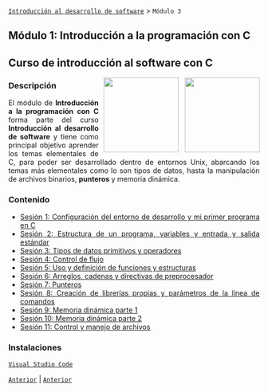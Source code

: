 [`Introducción al desarrollo de software`](../README.md) > `Módulo 3`

## Módulo 1: Introducción a la programación con C 
## Curso de introducción al software con C

<img src="https://cdn.iconscout.com/icon/free/png-512/c-programming-569564.png" align="right"  width="150">

<img src="https://upload.wikimedia.org/wikipedia/commons/thumb/9/9a/Visual_Studio_Code_1.35_icon.svg/1200px-Visual_Studio_Code_1.35_icon.svg.png" align="right" height="150" width="150" hspace="10">

<div style="text-align: justify;">

### Descripción
El módulo de __Introducción a la programación con C__ forma parte del curso __Introducción al desarrollo de software__ y tiene como principal objetivo aprender los temas elementales de C, para poder ser desarrollado dentro de entornos Unix, abarcando los temas más elementales como lo son tipos de datos, hasta la manipulación de archivos binarios, __punteros__ y memoria dinámica.

### Contenido

 - [Sesión 1: Configuración del entorno de desarrollo y mi primer programa en C](Sesion-01/README.md) 
 - [Sesión 2: Estructura de un programa, variables y entrada y salida estándar](Sesion-02/README.md)
 - [Sesión 3: Tipos de datos primitivos y operadores](Sesion-03/README.md) 
 - [Sesión 4: Control de flujo](Sesion-04/README.md) 
 - [Sesión 5: Uso y definición de funciones y estructuras](Sesion-05/README.md) 
 - [Sesión 6: Arreglos, cadenas y directivas de preprocesador](Sesion-06/README.md) 
 - [Sesión 7: Punteros](Sesion-07/README.md) 
 - [Sesión 8: Creación de librerías propias y parámetros de la línea de comandos](Sesion-08/README.md) 
 - [Sesión 9: Memoria dinámica parte 1](Sesion-09/README.md) 
 - [Sesión 10: Memoria dinámica parte 2](Sesion-10/README.md) 
 - [Sesión 11: Control y manejo de archivos](Sesion-11/README.md) 
 


 ### Instalaciones
 [`Visual Studio Code`](https://code.visualstudio.com/)

[`Anterior`](../Intro-terminal/Sesion-05/README.md) | [`Anterior`](Sesion-01/README.md) 

 </div>